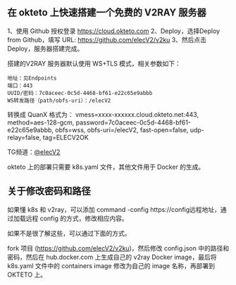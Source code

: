 ## 在 okteto 上快速搭建一个免费的 V2RAY 服务器

1、使用 Github 授权登录 https://cloud.okteto.com
2、Deploy，选择Deploy from Github，填写 URL: https://github.com/elecV2/v2ku
3、然后点击Deploy，服务器搭建完成。

搭建的V2RAY 服务器默认使用 WS+TLS 模式，相关参数如下：
```
地址：见Endpoints
端口：443
UUID/密码：7c0aceec-0c5d-4468-bf61-e22c65e9abbb
WS转发路径（path/obfs-uri）：/elecV2
```

转换成 QuanX 格式为：
vmess=xxxx-xxxxxx.cloud.okteto.net:443, method=aes-128-gcm, password=7c0aceec-0c5d-4468-bf61-e22c65e9abbb, obfs=wss, obfs-uri=/elecV2, fast-open=false, udp-relay=false, tag=ELECV2OK

TG频道：[@elecV2](https://t.me/elecV2)

okteto 上的部署只需要 k8s.yaml 文件，其他文件用于 Docker 的生成。

## 关于修改密码和路径

如果懂 k8s 和 v2ray，可以添加 command -config https://config远程地址，通过加载远程 config 的方式，修改相应内容。

如果不是很了解这些，可以通过下面的方式。

fork 项目 (https://github.com/elecV2/v2ku)，然后修改 config.json 中的路径和密码，然后在 hub.docker.com 上生成自己的 v2ray Docker image，最后将 k8s.yaml 文件中的 containers image 修改为自己的 image 名称，再部署到 OKTETO 上。